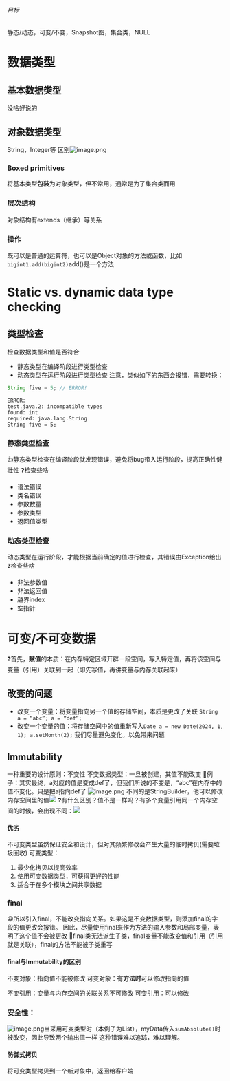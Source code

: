 ###### 目标
静态/动态，可变/不变，Snapshot图，集合类，NULL
# 数据类型
## 基本数据类型
没啥好说的
## 对象数据类型
String，Integer等
区别![image.png](https://s2.loli.net/2024/05/26/9EFUAtrvbKayho3.png)
### Boxed primitives
将基本类型**包装**为对象类型，但不常用，通常是为了集合类而用
### 层次结构
对象结构有extends（继承）等关系
### 操作
既可以是普通的运算符，也可以是Object对象的方法或函数，比如`bigint1.add(bigint2)`add()是一个方法
# Static vs. dynamic data type checking
## 类型检查
检查数据类型和值是否符合
+ 静态类型在编译阶段进行类型检查
+ 动态类型在运行阶段进行类型检查
注意，类似如下的东西会报错，需要转换：
```Java
String five = 5; // ERROR!
```
```
ERROR:
test.java.2: incompatible types 
found: int
required: java.lang.String
String five = 5;
```
### 静态类型检查
👍静态类型检查在编译阶段就发现错误，避免将bug带入运行阶段，提高正确性健壮性
❓检查些啥
+ 语法错误
+ 类名错误
+ 参数数量
+ 参数类型
+ 返回值类型
### 动态类型检查
动态类型在运行阶段，才能根据当前确定的值进行检查，其错误由Exception给出
❓检查些啥
+ 非法参数值
+ 非法返回值
+ 越界index
+ 空指针
# 可变/不可变数据
❓首先，**赋值**的本质：在内存特定区域开辟一段空间，写入特定值，再将该空间与变量（引用）关联到一起（即先写值，再讲变量与内存关联起来）
## 改变的问题
+ 改变一个变量：将变量指向另一个值的存储空间，本质是更改了关联
  `String a = “abc”; a = “def”;`
+ 改变一个变量的值：将存储空间中的值重新写入`Date a = new Date(2024, 1, 1); a.setMonth(2);`
我们尽量避免变化，以免带来问题
## Immutability
一种重要的设计原则：不变性
不变数据类型：一旦被创建，其值不能改变
🌰例子：其实最终，a对应的值是变成def了，但我们所说的不变是，“abc”在内存中的值不变化。只是把a指向def了
![image.png](https://s2.loli.net/2024/05/27/NlkCZeqhbaDjX5B.png)
不同的是StringBuilder，他可以修改内存空间里的值![](https://s2.loli.net/2024/05/27/zPJxpsVTHjo6iWZ.png)
❓有什么区别？值不是一样吗？有多个变量引用同一个内存空间的时候，会出现不同：![](https://s2.loli.net/2024/05/27/kl4XEjMsmxDT3u6.png)
#### 优劣
不可变类型虽然保证安全和设计，但对其频繁修改会产生大量的临时拷贝(需要垃圾回收)
可变类型：
1. 最少化拷贝以提高效率
2. 使用可变数据类型，可获得更好的性能
3. 适合于在多个模块之间共享数据
### final
😀所以引入final，不能改变指向关系。如果这是不变数据类型，则添加final的字段的值更改会报错。
因此，尽量使用final来作为方法的输入参数和局部变量，表明了这个值不会被更改
📕final类无法派生子类，final变量不能改变值和引用（引用就是关联），final的方法不能被子类重写
#### final与Immutability的区别
不变对象：指向值不能被修改
可变对象：**有方法时**可以修改指向的值

不变引用：变量与内存空间的关联关系不可修改
可变引用：可以修改
### 安全性：
![image.png](https://s2.loli.net/2024/05/27/uyPBLNFAeSdGf4Y.png)当采用可变类型时（本例子为List），myData传入`sumAbsolute()`时被改变，因此导致两个输出值一样
这种错误难以追踪，难以理解。
#### 防御式拷贝
将可变类型拷贝到一个新对象中，返回给客户端
